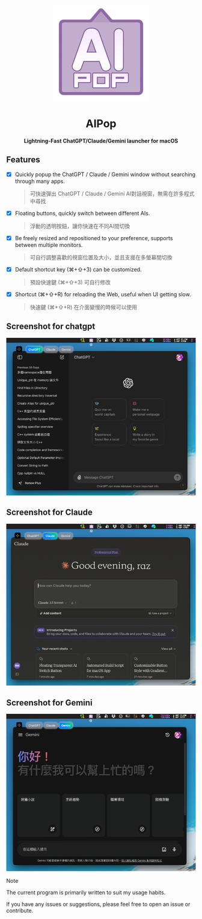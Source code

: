 <p align="center">
	<p align="center">
		<img src="AIPop/Assets.xcassets/AppIcon.appiconset/icon_256x256.png" width="256" height="256" alt="intro screen" />
	</p>
	<h1 align="center">AIPop</h1>
	<h4 align="center">Lightning-Fast ChatGPT/Claude/Gemini launcher for macOS</h4>
</p>



## Features

- [x] Quickly popup the ChatGPT / Claude / Gemini window without searching through many apps.
    > 可快速彈出 ChatGPT / Claude / Gemini AI對話視窗，無需在許多程式中尋找

- [x] Floating buttons, quickly switch between different AIs.
    > 浮動的透明按鈕，讓你快速在不同AI間切換

- [x] Be freely resized and repositioned to your preference, supports between multiple monitors.
    > 可自行調整喜歡的視窗位置及大小，並且支援在多螢幕間切換

- [x] Default shortcut key (⌘+⇧+3) can be customized.
	> 預設快速鍵 (⌘+⇧+3) 可自行修改

- [x] Shortcut (⌘+⇧+R) for reloading the Web, useful when UI getting slow.
    > 快速鍵 (⌘+⇧+R) 在介面變慢的時候可以使用



## Screenshot for chatgpt
<p align="center">
	<img src="intro1.png" alt="intro screen" />
</p>

## Screenshot for Claude
<p align="center">
	<img src="intro2.png" alt="Claude" />
</p>

## Screenshot for Gemini
<p align="center">
	<img src="intro3.png" alt="Gemini" />
</p>

> [!NOTE]
>
> The current program is primarily written to suit my usage habits.
> 
> If you have any issues or suggestions, please feel free to open an issue or contribute.
